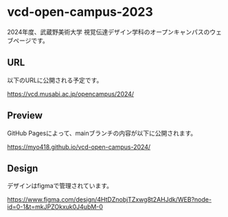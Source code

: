 # vcd-open-campus-2023

2024年度、武蔵野美術大学 視覚伝達デザイン学科のオープンキャンパスのウェブページです。

## URL

以下のURLに公開される予定です。

https://vcd.musabi.ac.jp/opencampus/2024/

## Preview

GitHub Pagesによって、mainブランチの内容が以下に公開されます。

https://myo418.github.io/vcd-open-campus-2024/

## Design

デザインはfigmaで管理されています。

https://www.figma.com/design/4HtDZnobjTZxwg8t2AHJdk/WEB?node-id=0-1&t=mkJPZOkxuk0J4ubM-0